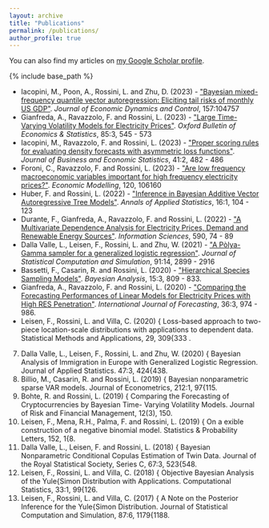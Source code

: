 ```yaml
---
layout: archive
title: "Publications"
permalink: /publications/
author_profile: true
---
```


You can also find my articles on <a href="https://scholar.google.com/citations?user=97jJTIEAAAAJ&hl=en">my Google Scholar profile</a>.

{% include base_path %}


* Iacopini, M., Poon, A., Rossini, L. and Zhu, D. (2023) - ["Bayesian mixed-frequency quantile vector autoregression: Eliciting tail risks of monthly US GDP"](https://www.sciencedirect.com/science/article/pii/S016518892300163X?via%3Dihub). _Journal of Economic Dynamics and Control_, 157:104757
* Gianfreda, A., Ravazzolo, F. and Rossini, L. (2023) - ["Large Time-Varying Volatility Models for Electricity Prices"](https://onlinelibrary.wiley.com/doi/10.1111/obes.12532). _Oxford Bulletin of Economics & Statistics_, 85:3, 545 - 573
* Iacopini, M., Ravazzolo, F. and Rossini, L. (2023) - ["Proper scoring rules for evaluating density forecasts with asymmetric loss functions"](https://amstat.tandfonline.com/doi/full/10.1080/07350015.2022.2035229). _Journal of Business and Economic Statistics_, 41:2, 482 - 486
* Foroni, C., Ravazzolo, F. and Rossini, L. (2023) - ["Are low frequency macroeconomic variables important for high frequency electricity prices?"](https://www.sciencedirect.com/science/article/pii/S0264999322003972?via%3Dihub). _Economic Modelling_, 120, 106160
* Huber, F. and Rossini, L. (2022) - ["Inference in Bayesian Additive Vector Autoregressive Tree Models"](https://projecteuclid.org/journals/annals-of-applied-statistics/volume-16/issue-1/Inference-in-Bayesian-additive-vector-autoregressive-tree-models/10.1214/21-AOAS1488.short). _Annals of Applied Statistics_, 16:1, 104 - 123
* Durante, F., Gianfreda, A., Ravazzolo, F. and Rossini, L. (2022) - ["A Multivariate Dependence Analysis for Electricity Prices, Demand and Renewable Energy Sources"](https://www.sciencedirect.com/science/article/pii/S0020025522000032). _Information Sciences_, 590, 74 - 89
* Dalla Valle, L., Leisen, F., Rossini, L. and Zhu, W. (2021) - ["A Pòlya-Gamma sampler for a generalized logistic regression"](https://www.tandfonline.com/eprint/7CQHU4ZHE8FGZAWGZ992/full?target=10.1080/00949655.2021.1910947). _Journal of Statistical Computation and Simulation_, 91:14, 2899 - 2916
* Bassetti, F., Casarin, R. and Rossini, L. (2020) - ["Hierarchical Species Sampling Models"](https://projecteuclid.org/journals/bayesian-analysis/volume-15/issue-3/Hierarchical-Species-Sampling-Models/10.1214/19-BA1168.full). _Bayesian Analysis_, 15:3, 809 - 833.
* Gianfreda, A., Ravazzolo, F. and Rossini, L. (2020) - ["Comparing the Forecasting Performances of Linear Models for Electricity Prices with High RES Penetration"](). _International Journal of Forecasting_, 36:3, 974 - 986.
* Leisen, F., Rossini, L. and Villa, C. (2020) { Loss-based approach to two-piece location-scale distributions
with applications to dependent data. Statistical Methods and Applications, 29, 309{333 .
7. Dalla Valle, L., Leisen, F., Rossini, L. and Zhu, W. (2020) { Bayesian Analysis of Immigration in Europe
with Generalized Logistic Regression. Journal of Applied Statistics. 47:3, 424{438.
6. Billio, M., Casarin, R. and Rossini, L. (2019) { Bayesian nonparametric sparse VAR models. Journal
of Econometrics, 212:1, 97{115.
5. Bohte, R. and Rossini, L. (2019) { Comparing the Forecasting of Cryptocurrencies by Bayesian Time-
Varying Volatility Models. Journal of Risk and Financial Management, 12(3), 150.
4. Leisen, F., Mena, R.H., Palma, F. and Rossini, L. (2019) { On a 
exible construction of a negative
binomial model. Statistics & Probability Letters, 152, 1{8.
3. Dalla Valle, L., Leisen, F. and Rossini, L. (2018) { Bayesian Nonparametric Conditional Copulas
Estimation of Twin Data. Journal of the Royal Statistical Society, Series C, 67:3, 523{548.
2. Leisen, F., Rossini, L. and Villa, C. (2018) { Objective Bayesian Analysis of the Yule{Simon Distribution
with Applications. Computational Statistics, 33:1, 99{126.
1. Leisen, F., Rossini, L. and Villa, C. (2017) { A Note on the Posterior Inference for the Yule{Simon
Distribution. Journal of Statistical Computation and Simulation, 87:6, 1179{1188.
